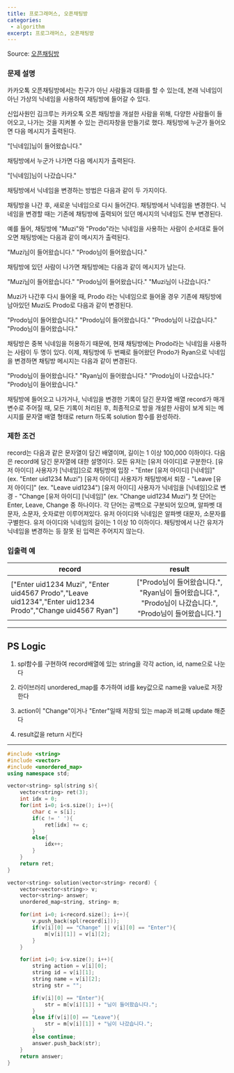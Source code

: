 ```yaml
---
title: 프로그래머스, 오픈채팅방
categories:
 - algorithm
excerpt: 프로그래머스, 오픈채팅방
---
```

Source: [오픈채팅방](https://programmers.co.kr/learn/courses/30/lessons/42888)


### 문제 설명
카카오톡 오픈채팅방에서는 친구가 아닌 사람들과 대화를 할 수 있는데, 본래 닉네임이 아닌 가상의 닉네임을 사용하여 채팅방에 들어갈 수 있다.

신입사원인 김크루는 카카오톡 오픈 채팅방을 개설한 사람을 위해, 다양한 사람들이 들어오고, 나가는 것을 지켜볼 수 있는 관리자창을 만들기로 했다. 채팅방에 누군가 들어오면 다음 메시지가 출력된다.

"[닉네임]님이 들어왔습니다."

채팅방에서 누군가 나가면 다음 메시지가 출력된다.

"[닉네임]님이 나갔습니다."

채팅방에서 닉네임을 변경하는 방법은 다음과 같이 두 가지이다.

채팅방을 나간 후, 새로운 닉네임으로 다시 들어간다.
채팅방에서 닉네임을 변경한다.
닉네임을 변경할 때는 기존에 채팅방에 출력되어 있던 메시지의 닉네임도 전부 변경된다.

예를 들어, 채팅방에 "Muzi"와 "Prodo"라는 닉네임을 사용하는 사람이 순서대로 들어오면 채팅방에는 다음과 같이 메시지가 출력된다.

"Muzi님이 들어왔습니다."
"Prodo님이 들어왔습니다."

채팅방에 있던 사람이 나가면 채팅방에는 다음과 같이 메시지가 남는다.

"Muzi님이 들어왔습니다."
"Prodo님이 들어왔습니다."
"Muzi님이 나갔습니다."

Muzi가 나간후 다시 들어올 때, Prodo 라는 닉네임으로 들어올 경우 기존에 채팅방에 남아있던 Muzi도 Prodo로 다음과 같이 변경된다.

"Prodo님이 들어왔습니다."
"Prodo님이 들어왔습니다."
"Prodo님이 나갔습니다."
"Prodo님이 들어왔습니다."

채팅방은 중복 닉네임을 허용하기 때문에, 현재 채팅방에는 Prodo라는 닉네임을 사용하는 사람이 두 명이 있다. 이제, 채팅방에 두 번째로 들어왔던 Prodo가 Ryan으로 닉네임을 변경하면 채팅방 메시지는 다음과 같이 변경된다.

"Prodo님이 들어왔습니다."
"Ryan님이 들어왔습니다."
"Prodo님이 나갔습니다."
"Prodo님이 들어왔습니다."

채팅방에 들어오고 나가거나, 닉네임을 변경한 기록이 담긴 문자열 배열 record가 매개변수로 주어질 때, 모든 기록이 처리된 후, 최종적으로 방을 개설한 사람이 보게 되는 메시지를 문자열 배열 형태로 return 하도록 solution 함수를 완성하라.

### 제한 조건
record는 다음과 같은 문자열이 담긴 배열이며, 길이는 1 이상 100,000 이하이다.
다음은 record에 담긴 문자열에 대한 설명이다.
모든 유저는 [유저 아이디]로 구분한다.
[유저 아이디] 사용자가 [닉네임]으로 채팅방에 입장 - "Enter [유저 아이디] [닉네임]" (ex. "Enter uid1234 Muzi")
[유저 아이디] 사용자가 채팅방에서 퇴장 - "Leave [유저 아이디]" (ex. "Leave uid1234")
[유저 아이디] 사용자가 닉네임을 [닉네임]으로 변경 - "Change [유저 아이디] [닉네임]" (ex. "Change uid1234 Muzi")
첫 단어는 Enter, Leave, Change 중 하나이다.
각 단어는 공백으로 구분되어 있으며, 알파벳 대문자, 소문자, 숫자로만 이루어져있다.
유저 아이디와 닉네임은 알파벳 대문자, 소문자를 구별한다.
유저 아이디와 닉네임의 길이는 1 이상 10 이하이다.
채팅방에서 나간 유저가 닉네임을 변경하는 등 잘못 된 입력은 주어지지 않는다.

### 입출력 예
| record	                                                                        |        result |
|   -----------------------------------------------------------------------------------------------------------------------------------| :--------------------------------------------------------------------------------------:|                                          
|["Enter uid1234 Muzi", "Enter uid4567 Prodo","Leave uid1234","Enter uid1234 Prodo","Change uid4567 Ryan"]                           |["Prodo님이 들어왔습니다.", "Ryan님이 들어왔습니다.", "Prodo님이 나갔습니다.", "Prodo님이 들어왔습니다."]  |

----

## PS Logic
1. spl함수를 구현하여 record배열에 있는 string을 각각 action, id, name으로 나눈다

2. 라이브러리 unordered_map를 추가하여 id를 key값으로 name을 value로 저장한다

3. action이 "Change"이거나 "Enter"일때 저장되 있는 map과 비교해 update 해준다

4. result값을 return 시킨다

---

```c++
#include <string>
#include <vector>
#include <unordered_map>
using namespace std;

vector<string> spl(string s){
    vector<string> ret(3);
    int idx = 0;
    for(int i=0; i<s.size(); i++){
        char c = s[i];
        if(c != ' '){
            ret[idx] += c;
        }
        else{
            idx++;
        }
    }
    return ret;
}

vector<string> solution(vector<string> record) {
    vector<vector<string>> v;
    vector<string> answer;
    unordered_map<string, string> m;

    for(int i=0; i<record.size(); i++){
        v.push_back(spl(record[i]));
        if(v[i][0] == "Change" || v[i][0] == "Enter"){
            m[v[i][1]] = v[i][2];
        }
    }

    for(int i=0; i<v.size(); i++){
        string action = v[i][0];
        string id = v[i][1];
        string name = v[i][2];
        string str = "";

        if(v[i][0] == "Enter"){
            str = m[v[i][1]] + "님이 들어왔습니다.";
        }
        else if(v[i][0] == "Leave"){
            str = m[v[i][1]] + "님이 나갔습니다.";
        }
        else continue;
        answer.push_back(str);
    }
    return answer;
}

```